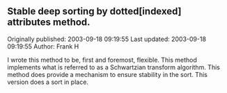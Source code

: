 ## Stable deep sorting by dotted[indexed] attributes method.

Originally published: 2003-09-18 09:19:55
Last updated: 2003-09-18 09:19:55
Author: Frank H

I wrote this method to be, first and foremost, flexible.  This method implements what is referred to as a Schwartzian transform algorithm. This method does provide a mechanism to ensure stability in the sort.  This version does a sort in place.